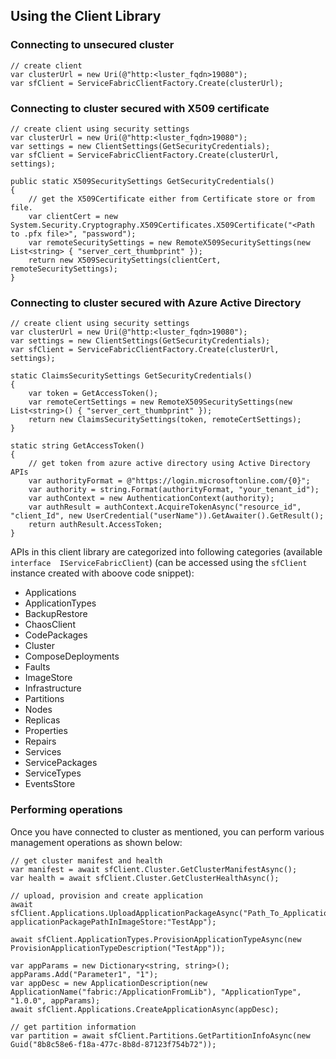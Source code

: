 ## Using the Client Library
### Connecting to unsecured cluster
```
// create client
var clusterUrl = new Uri(@"http:<luster_fqdn>19080");
var sfClient = ServiceFabricClientFactory.Create(clusterUrl);
```

### Connecting to cluster secured with X509 certificate
```
// create client using security settings
var clusterUrl = new Uri(@"http:<luster_fqdn>19080");
var settings = new ClientSettings(GetSecurityCredentials);
var sfClient = ServiceFabricClientFactory.Create(clusterUrl, settings);

public static X509SecuritySettings GetSecurityCredentials()
{
    // get the X509Certificate either from Certificate store or from file.
    var clientCert = new System.Security.Cryptography.X509Certificates.X509Certificate("<Path to .pfx file>", "password");
    var remoteSecuritySettings = new RemoteX509SecuritySettings(new List<string> { "server_cert_thumbprint" });
    return new X509SecuritySettings(clientCert, remoteSecuritySettings);
}

```

### Connecting to cluster secured with Azure Active Directory
```
// create client using security settings
var clusterUrl = new Uri(@"http:<luster_fqdn>19080");
var settings = new ClientSettings(GetSecurityCredentials);
var sfClient = ServiceFabricClientFactory.Create(clusterUrl, settings);

static ClaimsSecuritySettings GetSecurityCredentials()
{
    var token = GetAccessToken();
    var remoteCertSettings = new RemoteX509SecuritySettings(new List<string>() { "server_cert_thumbprint" });
    return new ClaimsSecuritySettings(token, remoteCertSettings);
}

static string GetAccessToken()
{
    // get token from azure active directory using Active Directory APIs
    var authorityFormat = @"https://login.microsoftonline.com/{0}";
    var authority = string.Format(authorityFormat, "your_tenant_id");
    var authContext = new AuthenticationContext(authority);
    var authResult = authContext.AcquireTokenAsync("resource_id", "client_Id", new UserCredential("userName")).GetAwaiter().GetResult();
    return authResult.AccessToken;
}

```


APIs in this client library are categorized into following categories (available ```interface  IServiceFabricClient```) (can be accessed using the ```sfClient``` instance created with aboove code snippet):
* Applications
* ApplicationTypes
* BackupRestore
* ChaosClient
* CodePackages
* Cluster
* ComposeDeployments
* Faults
* ImageStore
* Infrastructure
* Partitions
* Nodes
* Replicas
* Properties
* Repairs
* Services
* ServicePackages
* ServiceTypes
* EventsStore

### Performing operations
Once you have connected to cluster as mentioned, you can perform various management operations as shown below:

```
// get cluster manifest and health
var manifest = await sfClient.Cluster.GetClusterManifestAsync();
var health = await sfClient.Cluster.GetClusterHealthAsync();

// upload, provision and create application
await sfClient.Applications.UploadApplicationPackageAsync("Path_To_Application_Package", applicationPackagePathInImageStore:"TestApp");

await sfClient.ApplicationTypes.ProvisionApplicationTypeAsync(new ProvisionApplicationTypeDescription("TestApp"));

var appParams = new Dictionary<string, string>();
appParams.Add("Parameter1", "1");
var appDesc = new ApplicationDescription(new ApplicationName("fabric:/ApplicationFromLib"), "ApplicationType", "1.0.0", appParams);
await sfClient.Applications.CreateApplicationAsync(appDesc);

// get partition information
var partition = await sfClient.Partitions.GetPartitionInfoAsync(new Guid("8b8c58e6-f18a-477c-8b8d-87123f754b72"));

```
